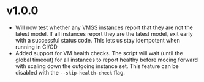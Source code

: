 # v1.0.0
- Will now test whether any VMSS instances report that they are not the latest model. If all instances report they are the latest model, exit early with a successful status code. This lets us stay idempotent when running in CI/CD
- Added support for VM health checks. The script will wait (until the global timeout) for all instances to report healthy before mocing forward with scaling down the outgoing instance set. This feature can be disabled with the `--skip-health-check` flag.